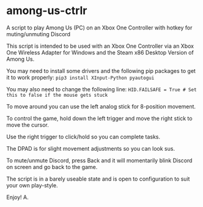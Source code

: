 # among-us-ctrlr
A script to play Among Us (PC) on an Xbox One Controller with hotkey for muting/unmuting Discord

This script is intended to be used with an Xbox One Controller via an Xbox One Wireless Adapter for Windows
and the Steam x86 Desktop Version of Among Us.

You may need to install some drivers and the following pip packages to get it to work properly:
`pip3 install XInput-Python pyautogui`

You may also need to change the following line:
`HID.FAILSAFE = True # Set this to false if the mouse gets stuck`

To move around you can use the left analog stick for 8-position movement.

To control the game, hold down the left trigger and move the right stick to move the cursor.

Use the right trigger to click/hold so you can complete tasks.

The DPAD is for slight movement adjustments so you can look sus.

To mute/unmute Discord, press Back and it will momentarily blink Discord on screen and go back to the game.



The script is in a barely useable state and is open to configuration to suit your own play-style.

Enjoy!
A.
